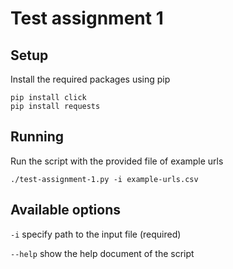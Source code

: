 # Test assignment 1
## Setup
Install the required packages using pip
```
pip install click
pip install requests
```
## Running
Run the script with the provided file of example urls
```
./test-assignment-1.py -i example-urls.csv
```
## Available options
`-i` specify path to the input file (required)

`--help` show the help document of the script
